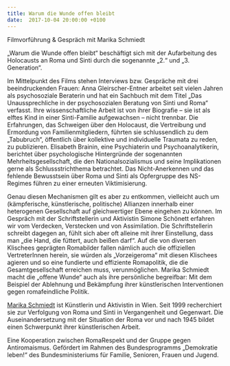 ```yaml
---
title: Warum die Wunde offen bleibt
date:  2017-10-04 20:00:00 +0100
---
```


Filmvorführung &amp; Gespräch mit Marika Schmiedt



„Warum die Wunde offen bleibt“ beschäftigt sich mit der Aufarbeitung des Holocausts an Roma und Sinti durch die sogenannte
„2.“ und „3. Generation“.


Im Mittelpunkt des Films stehen Interviews bzw. Gespräche mit drei beeindruckenden Frauen: Anna Gleirscher-Entner arbeitet
seit vielen Jahren als psychosoziale Beraterin und hat ein Sachbuch mit dem Titel „Das Unaussprechliche in der psychosozialen
Beratung von Sinti und Roma“ verfasst. Ihre wissenschaftliche Arbeit ist von ihrer Biografie – sie ist als elftes Kind in
einer Sinti-Familie aufgewachsen – nicht trennbar. Die Erfahrungen, das Schweigen über den Holocaust, die Vertreibung und
Ermordung von Familienmitgliedern, führten sie schlussendlich zu dem „Tabubruch“, öffentlich über kollektive und individuelle
Traumata zu reden, zu publizieren. Elisabeth Brainin, eine Psychiaterin und Psychoanalytikerin, berichtet über psychologische
Hintergründe der sogenannten Mehrheitsgesellschaft, die den Nationalsozialismus und seine Implikationen gerne als Schlussstrichthema
betrachtet. Das Nicht-Anerkennen und das fehlende Bewusstsein über Roma und Sinti als Opfergruppe des NS-Regimes führen zu
einer erneuten Viktimisierung.


Genau diesen Mechanismen gilt es aber zu entkommen, vielleicht auch um (kämpferische, künstlerische, politische) Allianzen
innerhalb einer heterogenen Gesellschaft auf gleichwertiger Ebene eingehen zu können. Im Gespräch mit der Schriftstellerin
und Aktivistin Simone Schönett erfahren wir vom Verdecken, Verstecken und von Assimilation. Die Schriftstellerin schreibt
dagegen an, fühlt sich aber oft alleine mit ihrer Einstellung, dass man „die Hand, die füttert, auch beißen darf“. Auf die
von diversen Klischees geprägten Romabilder fallen nämlich auch die offiziellen VertreterInnen herein, sie würden als „Vorzeigeroma“
mit diesen Klischees agieren und so eine fundierte und effiziente Romapolitik, die die Gesamtgesellschaft erreichen muss,
verunmöglichen. Marika Schmiedt macht die „offene Wunde“ auch als ihre persönliche begreifbar: Mit dem Beispiel der Ablehnung
und Bekämpfung ihrer künstlerischen Interventionen gegen romafeindliche Politik.


<a href="http://www.marikaschmiedt.wordpress.com/">Marika Schmiedt</a> ist Künstlerin und Aktivistin in Wien. Seit 1999 recherchiert sie zur Verfolgung von Roma und Sinti in Vergangenheit und
Gegenwart. Die Auseinandersetzung mit der Situation der Roma vor und nach 1945 bildet einen Schwerpunkt ihrer künstlerischen
Arbeit.


Eine Kooperation zwischen RomaRespekt und der Gruppe gegen Antiromaismus.
Gefördert im Rahmen des Bundesprogramms „Demokratie leben!“ des Bundesministeriums für Familie, Senioren, Frauen und Jugend.


